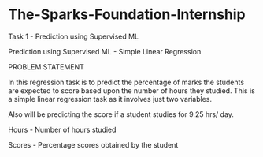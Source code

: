 # The-Sparks-Foundation-Internship
Task 1 - Prediction using Supervised ML


Prediction using Supervised ML - Simple Linear Regression 

PROBLEM STATEMENT

In this regression task is to predict the percentage of marks the students are expected to score based upon the number of hours they studied. This is a simple linear regression task as it involves just two variables.

Also will be predicting the score if a student studies for 9.25 hrs/ day.

Hours - Number of hours studied

Scores - Percentage scores obtained by the student

